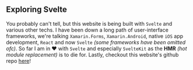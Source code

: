 ## Exploring Svelte

You probably can't tell, but this website is being built with `Svelte` and various other techs. I have been down a long path of  user-interface frameworks, we're talking `Xamarin.Forms`, `Xamarin.Android`, native `iOS` app development, `React` and now `Svelte` *(some frameworks have been omitted ofc)*. So far I am in ❤️ with `Svelte` and especially `SvelteKit` as the **HMR** *(hot module replacement)* is to die for. Lastly, checkout this website's github repo [here](https://github.com/Chase-William/chase-william-site)!